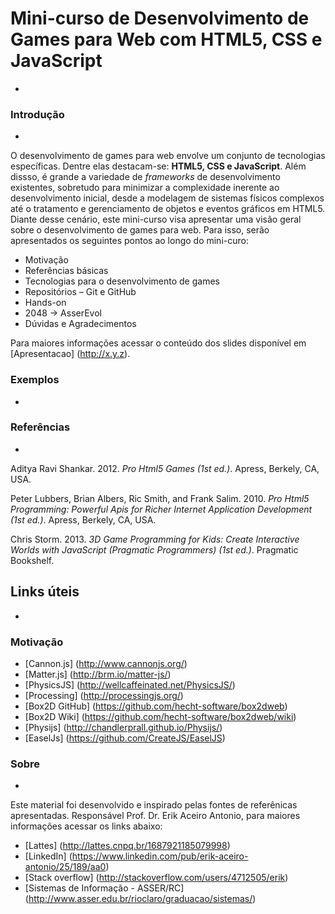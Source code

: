# Mini-curso de Desenvolvimento de Games para Web com HTML5, CSS e JavaScript
-


### Introdução
-

O desenvolvimento de games para web envolve um conjunto de tecnologias específicas. Dentre elas destacam-se: **HTML5, CSS e JavaScript**.
Além dissso, é grande a variedade de *frameworks* de desenvolvimento existentes, sobretudo para minimizar a complexidade
inerente ao desenvolvimento inicial, desde a modelagem de sistemas físicos complexos até o tratamento e gerenciamento de 
objetos e eventos gráficos em HTML5. Diante desse cenário, este mini-curso visa apresentar uma visão geral sobre o desenvolvimento
de games para web. Para isso, serão apresentados os seguintes pontos ao longo do mini-curo:
- Motivação 
- Referências básicas
- Tecnologias para o desenvolvimento de games
- Repositórios – Git e GitHub
- Hands-on
- 2048 → AsserEvol
- Dúvidas e Agradecimentos

Para maiores informações acessar o conteúdo dos slides disponível em [Apresentacao] (http://x.y.z).

### Exemplos
-

### Referências
-

Aditya Ravi Shankar. 2012. *Pro Html5 Games (1st ed.)*. Apress, Berkely, CA, USA. 

Peter Lubbers, Brian Albers, Ric Smith, and Frank Salim. 2010. *Pro Html5 Programming: Powerful Apis for Richer Internet Application Development (1st ed.)*. Apress, Berkely, CA, USA. 

Chris Storm. 2013. *3D Game Programming for Kids: Create Interactive Worlds with JavaScript (Pragmatic Programmers) (1st ed.)*. Pragmatic Bookshelf.

## Links úteis
-

### Motivação
 - [Cannon.js] (http://www.cannonjs.org/)
 - [Matter.js] (http://brm.io/matter-js/)
 - [PhysicsJS] (http://wellcaffeinated.net/PhysicsJS/)
 - [Processing] (http://processingjs.org/)
 - [Box2D GitHub] (https://github.com/hecht-software/box2dweb)
 - [Box2D Wiki] (https://github.com/hecht-software/box2dweb/wiki)
 - [Physijs] (http://chandlerprall.github.io/Physijs/)
 - [EaselJs] (https://github.com/CreateJS/EaselJS)



### Sobre
-

Este material foi desenvolvido e inspirado pelas fontes de referênicas apresentadas. 
Responsável Prof. Dr. Erik Aceiro Antonio, para maiores informações acessar os links abaixo:

- [Lattes] (http://lattes.cnpq.br/1687921185079998)
- [LinkedIn] (https://www.linkedin.com/pub/erik-aceiro-antonio/25/189/aa0)
- [Stack overflow] (http://stackoverflow.com/users/4712505/erik)
- [Sistemas de Informação - ASSER/RC] (http://www.asser.edu.br/rioclaro/graduacao/sistemas/)


